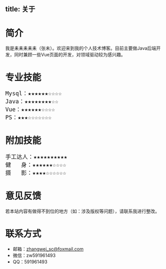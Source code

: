 title: 关于
---

# 简介

我是耒耒耒耒耒（张未）。欢迎来到我的个人技术博客。目前主要做Java后端开发，同时兼顾一些Vue页面的开发，对领域驱动较为感兴趣。

# 专业技能

<pre style="font-size:1.1rem">
Mysql：★★★★★★☆☆☆☆
Java：★★★★★★★★☆☆
Vue：★★★★★★☆☆☆☆
PS：★★★☆☆☆☆☆☆☆
</pre>

# 附加技能

<pre style="font-size:1.1rem">
手工达人：★★★★★★★★★★
健   身：★★★★★★☆☆☆☆
摄   影：★★★★☆☆☆☆☆☆
</pre>

# 意见反馈

若本站内容有做得不到位的地方（如：涉及版权等问题），请联系我进行整改。

# 联系方式

* 邮箱：zhangwei_sc@foxmail.com
* 微信：zw591961493
* QQ：591961493